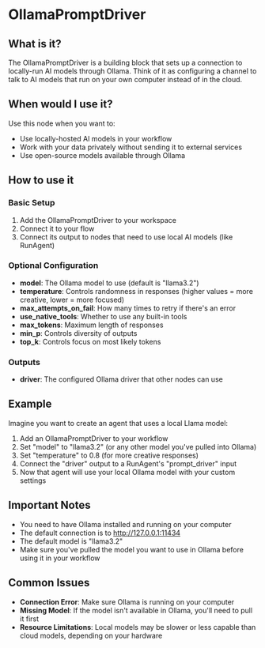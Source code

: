 # OllamaPromptDriver

## What is it?

The OllamaPromptDriver is a building block that sets up a connection to locally-run AI models through Ollama. Think of it as configuring a channel to talk to AI models that run on your own computer instead of in the cloud.

## When would I use it?

Use this node when you want to:

- Use locally-hosted AI models in your workflow
- Work with your data privately without sending it to external services
- Use open-source models available through Ollama

## How to use it

### Basic Setup

1. Add the OllamaPromptDriver to your workspace
1. Connect it to your flow
1. Connect its output to nodes that need to use local AI models (like RunAgent)

### Optional Configuration

- **model**: The Ollama model to use (default is "llama3.2")
- **temperature**: Controls randomness in responses (higher values = more creative, lower = more focused)
- **max_attempts_on_fail**: How many times to retry if there's an error
- **use_native_tools**: Whether to use any built-in tools
- **max_tokens**: Maximum length of responses
- **min_p**: Controls diversity of outputs
- **top_k**: Controls focus on most likely tokens

### Outputs

- **driver**: The configured Ollama driver that other nodes can use

## Example

Imagine you want to create an agent that uses a local Llama model:

1. Add an OllamaPromptDriver to your workflow
1. Set "model" to "llama3.2" (or any other model you've pulled into Ollama)
1. Set "temperature" to 0.8 (for more creative responses)
1. Connect the "driver" output to a RunAgent's "prompt_driver" input
1. Now that agent will use your local Ollama model with your custom settings

## Important Notes

- You need to have Ollama installed and running on your computer
- The default connection is to http://127.0.0.1:11434
- The default model is "llama3.2"
- Make sure you've pulled the model you want to use in Ollama before using it in your workflow

## Common Issues

- **Connection Error**: Make sure Ollama is running on your computer
- **Missing Model**: If the model isn't available in Ollama, you'll need to pull it first
- **Resource Limitations**: Local models may be slower or less capable than cloud models, depending on your hardware
